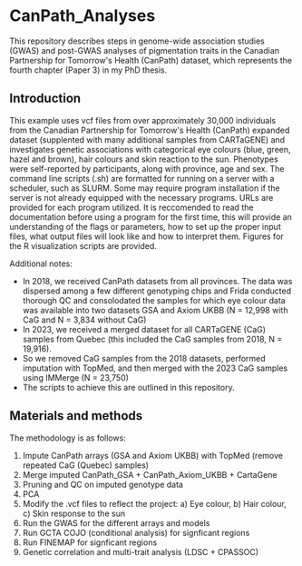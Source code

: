 # CanPath_Analyses
This repository describes steps in genome-wide association studies (GWAS) and post-GWAS analyses of pigmentation traits in the Canadian Partnership for Tomorrow's Health (CanPath) dataset, which represents the fourth chapter (Paper 3) in my PhD thesis.

## Introduction

This example uses vcf files from over approximately 30,000 individuals from the Canadian Partnership for Tomorrow's Health (CanPath) expanded dataset (supplented with many additional samples from CARTaGENE) and investigates genetic associations with categorical eye colours (blue, green, hazel and brown), hair colours and skin reaction to the sun. Phenotypes were self-reported by participants, along with province, age and sex. The command line scripts (.sh) are formatted for running on a server with a scheduler, such as SLURM. Some may require program installation if the server is not already equipped with the necessary programs. URLs are provided for each program utilized. It is reccomended to read the documentation before using a program for the first time, this will provide an understanding of the flags or parameters, how to set up the proper input files, what output files will look like and how to interpret them. Figures for the R visualization scripts are provided.

Additional notes:

- In 2018, we received CanPath datasets from all provinces. The data was dispersed among a few different genotyping chips and Frida conducted thorough QC and consolodated the samples for which eye colour data was available into two datasets GSA and Axiom UKBB (N = 12,998 with CaG and N = 3,834 without CaG)
- In 2023, we received a merged dataset for all CARTaGENE (CaG) samples from Quebec (this included the CaG samples from 2018, N = 19,916).
- So we removed CaG samples from the 2018 datasets, performed imputation with TopMed, and then merged with the 2023 CaG samples using IMMerge (N = 23,750)
- The scripts to achieve this are outlined in this repository.

## Materials and methods

The methodology is as follows:

1) Impute CanPath arrays (GSA and Axiom UKBB) with TopMed (remove repeated CaG (Quebec) samples)
2) Merge imputed CanPath_GSA + CanPath_Axiom_UKBB + CartaGene 
3) Pruning and QC on imputed genotype data
4) PCA
5) Modify the .vcf files to reflect the project: a) Eye colour, b) Hair colour, c) Skin response to the sun
6) Run the GWAS for the different arrays and models
7) Run GCTA COJO (conditional analysis) for signficant regions
8) Run FINEMAP for signficant regions
9) Genetic correlation and multi-trait analysis (LDSC + CPASSOC)

